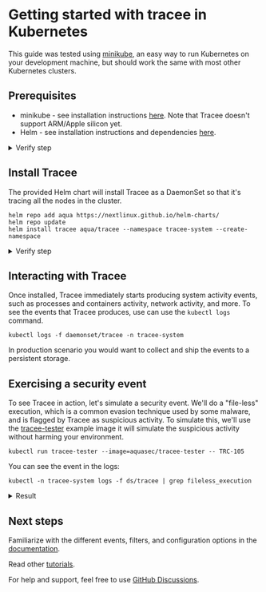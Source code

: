 # Getting started with tracee in Kubernetes

This guide was tested using [minikube](https://github.com/kubernetes/minikube), an easy way to run Kubernetes on your development machine, but should work the same with most other Kubernetes clusters.

## Prerequisites

- minikube - see installation instructions [here](https://minikube.sigs.k8s.io/docs/start/). Note that Tracee doesn't support ARM/Apple silicon yet.
- Helm - see installation instructions and dependencies [here](https://helm.sh/docs/intro/install/).

<details>
  <summary>Verify step</summary>
```console
minikube start && kubectl get po -A
```

```text
NAMESPACE     NAME                               READY   STATUS    RESTARTS   AGE
kube-system   coredns-565d847f94-kd9xx           1/1     Running   0          15s
kube-system   etcd-minikube                      1/1     Running   0          26s
kube-system   kube-apiserver-minikube            1/1     Running   0          26s
kube-system   kube-controller-manager-minikube   1/1     Running   0          26s
kube-system   kube-proxy-cvqjm                   1/1     Running   0          15s
kube-system   kube-scheduler-minikube            1/1     Running   0          26s
kube-system   storage-provisioner                1/1     Running   0          15s
```

</details>

## Install Tracee

The provided Helm chart will install Tracee as a DaemonSet so that it's tracing all the nodes in the cluster.

```console
helm repo add aqua https://nextlinux.github.io/helm-charts/
helm repo update
helm install tracee aqua/tracee --namespace tracee-system --create-namespace
```

<details>
  <summary>Verify step</summary>
```console
kubectl get pods
```

```text
NAME           READY   STATUS    RESTARTS   AGE
tracee-fcjmp   1/1     Running   0          4m11s
```

</details>

## Interacting with Tracee

Once installed, Tracee immediately starts producing system activity events, such as processes and containers activity, network activity, and more. To see the events that Tracee produces, use can use the `kubectl logs` command.

```console
kubectl logs -f daemonset/tracee -n tracee-system
```

In production scenario you would want to collect and ship the events to a persistent storage.

## Exercising a security event

To see Tracee in action, let's simulate a security event. We'll do a "file-less" execution, which is a common evasion technique used by some malware, and is flagged by Tracee as suspicious activity. To simulate this, we'll use the [tracee-tester](https://registry.hub.docker.com/r/aquasec/tracee-tester) example image it will simulate the suspicious activity without harming your environment.

```console
kubectl run tracee-tester --image=aquasec/tracee-tester -- TRC-105
```

You can see the event in the logs:

```console
kubectl -n tracee-system logs -f ds/tracee | grep fileless_execution
```

<details>
  <summary>Result</summary>
```json
{
  "timestamp": 1671119128028881186,
  "threadStartTime": 883410317491,
  "processorId": 1,
  "processId": 9,
  "cgroupId": 8972,
  "threadId": 9,
  "parentProcessId": 8,
  "hostProcessId": 6136,
  "hostThreadId": 6136,
  "hostParentProcessId": 6135,
  "userId": 0,
  "mountNamespace": 4026532816,
  "pidNamespace": 4026532817,
  "processName": "3",
  "hostName": "tracee-tester",
  "containerId": "c7e3c75bf167348bf79262bf6e688088f9b4d54ebcc79464f40b52b80c73ff55",
  "containerImage": "docker.io/aquasec/tracee:latest",
  "containerName": "tracee",
  "podName": "tracee-wk8wh",
  "podNamespace": "tracee-system",
  "podUID": "5cb83966-e274-48f1-89fb-25bd748d2773",
  "eventId": "6023",
  "eventName": "fileless_execution",
  "argsNum": 15,
  "returnValue": 0,
  "stackAddresses": null,
  "syscall": "execve",
  "contextFlags": {
    "containerStarted": true,
    "isCompat": false
  },
  "args": [
    {
      "name": "cmdpath",
      "type": "const char*",
      "value": "/dev/fd/3"
    },
    {
      "name": "pathname",
      "type": "const char*",
      "value": "memfd: "
    },
    {
      "name": "dev",
      "type": "dev_t",
      "value": 1
    },
    {
      "name": "inode",
      "type": "unsigned long",
      "value": 1033
    },
    {
      "name": "ctime",
      "type": "unsigned long",
      "value": 1671119128024105994
    },
    {
      "name": "inode_mode",
      "type": "umode_t",
      "value": 33279
    },
    {
      "name": "interpreter_pathname",
      "type": "const char*",
      "value": "/lib/x86_64-linux-gnu/ld-2.28.so"
    },
    {
      "name": "interpreter_dev",
      "type": "dev_t",
      "value": 234
    },
    {
      "name": "interpreter_inode",
      "type": "unsigned long",
      "value": 1704546
    },
    {
      "name": "interpreter_ctime",
      "type": "unsigned long",
      "value": 1671118551446622730
    },
    {
      "name": "argv",
      "type": "const char**",
      "value": [
        ""
      ]
    },
    {
      "name": "interp",
      "type": "const char*",
      "value": "/dev/fd/3"
    },
    {
      "name": "stdin_type",
      "type": "string",
      "value": "S_IFCHR"
    },
    {
      "name": "stdin_path",
      "type": "char*",
      "value": "/dev/null"
    },
    {
      "name": "invoked_from_kernel",
      "type": "int",
      "value": 0
    }
  ]
}
```
</details>

## Next steps

Familiarize with the different events, filters, and configuration options in the [documentation](./../docs/overview.md).

Read other [tutorials](./../tutorials/overview.md).

For help and support, feel free to use [GitHub Discussions](https://github.com/nextlinux/tracee/discussions).
